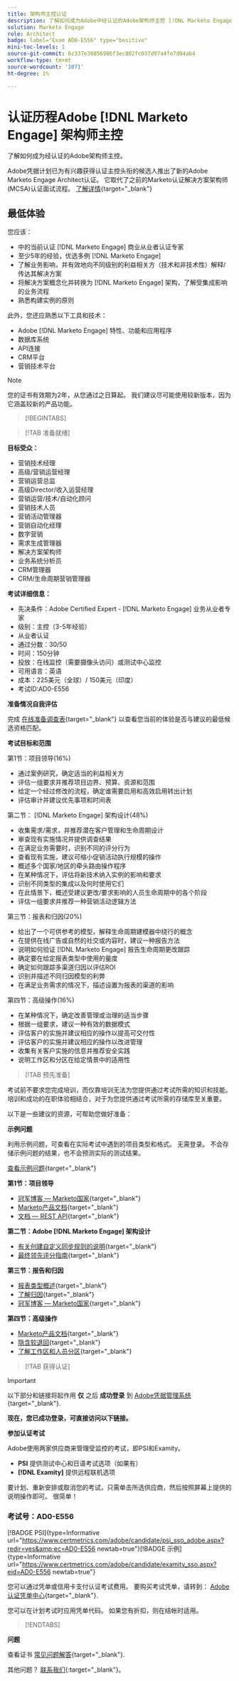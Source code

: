 ```yaml
---
title: 架构师主控认证
description: 了解如何成为Adobe中经认证的Adobe架构师主控 [!DNL Marketo Engage].
solution: Marketo Engage
role: Architect
badge: label="Exam AD0-E556" type="besitive"
mini-toc-levels: 1
source-git-commit: 6c337e36856986f3ec802fc037d97a4fe7d94ab4
workflow-type: tm+mt
source-wordcount: '1071'
ht-degree: 1%

---
```


# 认证历程Adobe [!DNL Marketo Engage] 架构师主控

了解如何成为经认证的Adobe架构师主控。

Adobe凭据计划已为有兴趣获得认证主控头衔的候选人推出了新的Adobe Marketo Engage Architect认证。 它取代了之前的Marketo认证解决方案架构师(MCSA)认证面试流程。 [了解详情](https://solutionpartners.adobe.com/solution-partners/news/2022/02/a-new-standard-for-adobe-marketo-engage-certified-architects.html){target="_blank"}

## 最低体验

您应该：

* 中的当前认证 [!DNL Marketo Engage] 商业从业者认证专家
* 至少5年的经验，优选多例 [!DNL Marketo Engage]
* 了解业务影响，并有效地向不同级别的利益相关方（技术和非技术性）解释/传达其解决方案
* 将解决方案概念化并转换为 [!DNL Marketo Engage] 架构，了解受集成影响的业务流程
* 熟悉构建实例的原则

此外，您还应熟悉以下工具和技术：

* Adobe [!DNL Marketo Engage] 特性、功能和应用程序
* 数据库系统
* API连接
* CRM平台
* 营销技术平台

>[!NOTE]
>
>您的证书有效期为2年，从您通过之日算起。 我们建议尽可能使用较新版本，因为它涵盖较新的产品功能。

>[!BEGINTABS]

>[!TAB 准备就绪]

**目标受众：**

* 营销技术经理
* 高级/营销运营经理
* 营销运营总监
* 高级Director/收入运营经理
* 营销运营/技术/自动化顾问
* 营销技术人员
* 营销活动管理器
* 营销自动化经理
* 数字营销
* 需求生成管理器
* 解决方案架构师
* 业务系统分析员
* CRM管理器
* CRM/生命周期营销管理器

**考试详细信息：**

* 先决条件：Adobe Certified Expert - [!DNL Marketo Engage] 业务从业者专家
* 级别：主控（3-5年经验）
* 从业者认证
* 通过分数：30/50
* 时间：150分钟
* 投放：在线监控（需要摄像头访问）或测试中心监控
* 可用语言：英语
* 成本：225美元（全球）/ 150美元（印度）
* 考试ID:AD0-E556

**准备情况自我评估**

完成 [在线准备调查表](https://scorpion.caveon.com/launchpad/ad-q-e556-readiness-questionnaire-for-adobe-marketo-engage-architect-master-exam/ad-q-e556-readiness-questionnaire-for-adobe-marketo-engage-architect-master-exam){target="_blank"} 以查看您当前的体验是否与建议的最低候选资格匹配。

**考试目标和范围**

第1节：项目领导(16%)

* 通过案例研究，确定适当的利益相关方
* 评估一组要求并推荐项目边界、预算、资源和范围
* 给定一个经过修改的流程，确定谁需要启用和高效启用转出计划
* 评估审计并建议优先事项和时间表

第二节： [!DNL Marketo Engage] 架构设计(48%)

* 收集需求/需求，并推荐潜在客户管理和生命周期设计
* 审查现有实施情况并提供调查结果
* 在满足业务需要时，识别不同的评分行为
* 查看现有实施，建议可缩小促销活动执行规模的操作
* 概述多个国家/地区的牵头路由操作程序
* 在某种情况下，评估将新技术纳入实例的影响和要求
* 识别不同类型的集成以及何时使用它们
* 在此情景下，概述受建议更改/要求影响的人员生命周期中的各个阶段
* 评估一组要求并推荐一种营销活动逻辑方法

第三节：报表和归因(20%)

* 给出了一个可供参考的模型，解释生命周期建模器中绕行的概念
* 在提供在线广告或自然的社交或内容时，建议一种报告方法
* 说明如何验证 [!DNL Marketo Engage] 报告生命周期更改跟踪
* 确定要在给定报表类型中使用的量度
* 确定如何跟踪多渠道归因以评估ROI
* 识别并描述不同归因模型的利弊
* 在满足业务需求的情况下，描述设置为报表的渠道的影响

第四节：高级操作(16%)

* 在某种情况下，确定改善管理或治理的适当步骤
* 根据一组要求，建议一种有效的数据模式
* 评估客户的实施并建议相应的操作以提高可交付性
* 评估客户的实施并建议相应的操作以改进管理
* 收集有关客户实施的信息并推荐安全实践
* 说明工作区和分区在给定情景中的适用性

>[!TAB 预先准备]

考试前不要求您完成培训，而仅靠培训无法为您提供通过考试所需的知识和技能。 培训和成功的在职体验相结合，对于为您提供通过考试所需的存储库至关重要。

以下是一些建议的资源，可帮助您做好准备：

**示例问题**

利用示例问题，可查看在实际考试中遇到的项目类型和格式。 无需登录。 不会存储示例问题的结果，也不会预测实际的测试结果。

[查看示例问题](https://scorpion.caveon.com/launchpad/ad0-e556-adobe-marketo-engage-architect-master-exam-copy-pewwl4){target="_blank"}

**第1节：项目领导**

* [冠军博客 — Marketo国家](https://nation.marketo.com/t5/champion-blog/ct-p/champion-program){target="_blank"}
* [Marketo产品文档](https://experienceleague.adobe.com/docs/marketo/using/home.html?lang=zh-Hans){target="_blank"}
* [文档 — REST API](https://developers.marketo.com/rest-api/){target="_blank"}

**第二节：Adobe [!DNL Marketo Engage] 架构设计**

* [有关创建自定义同步规则的说明](https://nation.marketo.com/t5/product-blogs/instructions-for-creating-a-custom-sync-rule/ba-p/242758#:~:text=First%2C%20what%20is%20a%20custom,have%20them%20sync%20to%20Marketo.){target="_blank"}
* [最终领先评分指南](https://business.adobe.com/resources/guides/lead-scoring.html){target="_blank"}

**第三节：报告和归因**

* [报表类型概述](https://experienceleague.adobe.com/docs/marketo/using/product-docs/reporting/basic-reporting/report-types/report-type-overview.html?lang=en){target="_blank"}
* [了解归因](https://experienceleague.adobe.com/docs/marketo/using/product-docs/reporting/revenue-cycle-analytics/revenue-tools/attribution/understanding-attribution.html?lang=en){target="_blank"}
* [冠军博客 — Marketo国家](https://nation.marketo.com/t5/champion-blog/ct-p/champion-program){target="_blank"}

**第四节：高级操作**

* [Marketo产品文档](https://experienceleague.adobe.com/docs/marketo/using/home.html?lang=zh-Hans){target="_blank"}
* [隐含软退回](https://nation.marketo.com/t5/product-discussions/suppressing-soft-bounces-any-email-min-3x-encouraged/m-p/209411#M153533){target="_blank"}
* [了解工作区和人员分区](https://experienceleague.adobe.com/docs/marketo/using/product-docs/administration/workspaces-and-person-partitions/understanding-workspaces-and-person-partitions.html?lang=en){target="_blank"}

>[!TAB 获得认证]

>[!IMPORTANT]
>
>以下部分和链接将起作用 **仅**  之后 **成功登录** 到 [Adobe凭据管理系统](http://www.certmetrics.com/adobe){target="_blank"}.


**现在，您已成功登录，可直接访问以下链接。**

**参加认证考试**

Adobe使用两家供应商来管理受监控的考试，即PSI和Examity。

* **PSI** 提供测试中心和日语考试选项（如果有）
* **[!DNL Examity]** 提供远程联机选项

要计划、重新安排或取消您的考试，只需单击所选供应商，然后按照屏幕上提供的说明操作即可。 很简单！

### 考试号：AD0-E556

[!BADGE PSI]{type=Informative url="https://www.certmetrics.com/adobe/candidate/psi_sso_adobe.aspx?redir=yes&amp;ec=AD0-E556 newtab=true"}[!BADGE 示例]{type=Informative url="https://www.certmetrics.com/adobe/candidate/examity_sso.aspx?eid=AD0-E556 newtab=true"}

您可以通过凭单或信用卡支付认证考试费用。 要购买考试凭单，请转到： [Adobe认证凭单中心](https://market.xvoucher.com/adobe/global){target="_blank"}.

您可以在计划考试时应用凭单代码。 如果您有折扣，则在结帐时适用。

>[!ENDTABS]

**问题**

查看证书 [常见问题解答](https://experienceleague.adobe.com/docs/certification/certification/faq.html?lang=en){target="_blank"}.

其他问题？ [联系我们](mailto:certif@adobe.com){:target=&quot;_blank&quot;}。
